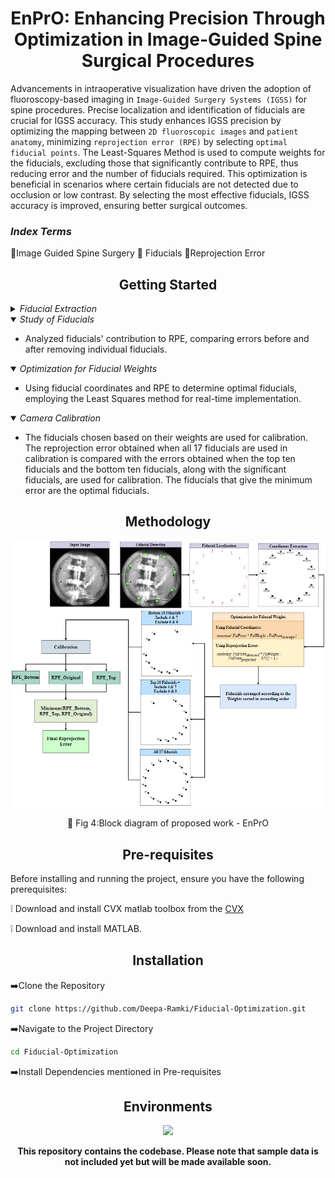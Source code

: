 <h1 align="center"> EnPrO: Enhancing Precision Through
Optimization in Image-Guided Spine Surgical
Procedures</h1>

<p  align="center">  
  
 Advancements in intraoperative visualization have driven the adoption of fluoroscopy-based imaging in `Image-Guided Surgery Systems (IGSS)` for spine procedures. Precise localization and identification of fiducials are crucial for IGSS accuracy. This study enhances IGSS precision by optimizing the mapping between `2D fluoroscopic images` and `patient anatomy`, minimizing `reprojection error (RPE)` by selecting `optimal fiducial points`. The Least-Squares Method is used to compute weights for the fiducials, excluding those that significantly contribute to RPE, thus reducing error and the number of fiducials required. This optimization is beneficial in scenarios where certain fiducials are not detected due to occlusion or low contrast. By selecting the most effective fiducials, IGSS accuracy is improved, ensuring better surgical outcomes.
</p>

<h3 > <i>Index Terms</i> </h3> 

 :diamond_shape_with_a_dot_inside:Image Guided Spine Surgery
  :diamond_shape_with_a_dot_inside: Fiducials
  :diamond_shape_with_a_dot_inside:Reprojection Error

</div>


## <div align="center">Getting Started</div>

<details>
  <summary><i>Fiducial Extraction</i></summary>

  - Calibration drums have over 80 fiducials. Detection and identification involve image processing steps like filtering and connected component analysis.
</details>
<details open>
<summary><i>Study of Fiducials</i></summary>
  
  - Analyzed fiducials' contribution to RPE, comparing errors before and after removing individual fiducials.

</details>

<details open>
<summary><i>Optimization for Fiducial Weights</i></summary>
  
  - Using fiducial coordinates and RPE to determine optimal fiducials, employing the Least Squares method for real-time implementation.

</details>
<details open>
  <summary><i>Camera Calibration</i></summary>
  
- The fiducials chosen based on their weights are used for calibration. The reprojection
error obtained when all 17 fiducials are used in calibration is compared with the
errors obtained when the top ten fiducials and the bottom ten fiducials, along with the
significant fiducials, are used for calibration. The fiducials that give the minimum error
are the optimal fiducials.
</details>

## <div align="center">Methodology</div>

<p align="center">
  <img src="Block Diagram.png">
</p>
<div align = "center">
  
  :small_orange_diamond: Fig 4:Block diagram of proposed work - EnPrO
</div>


## <div align="center">Pre-requisites</div>

Before installing and running the project, ensure you have the following prerequisites:

 :grey_exclamation: Download and install CVX matlab toolbox from the [CVX](https://cvxr.com/cvx/)
 
  :grey_exclamation: Download and install MATLAB.

  
## <div align="center">Installation</div>
:arrow_right:Clone the Repository
```bash
git clone https://github.com/Deepa-Ramki/Fiducial-Optimization.git
```

:arrow_right:Navigate to the Project Directory
```bash
cd Fiducial-Optimization
```
:arrow_right:Install Dependencies mentioned in Pre-requisites

## <div align="center">Environments</div>

<div align="center">
  <a href="https://www.mathworks.com/products/matlab.html">
    <img src="https://upload.wikimedia.org/wikipedia/commons/2/21/Matlab_Logo.png" width="10%" /></a>
</div>

<div align="center">
  
**This repository contains the codebase. Please note that sample data is not included yet but will be made available soon.**
</div>

